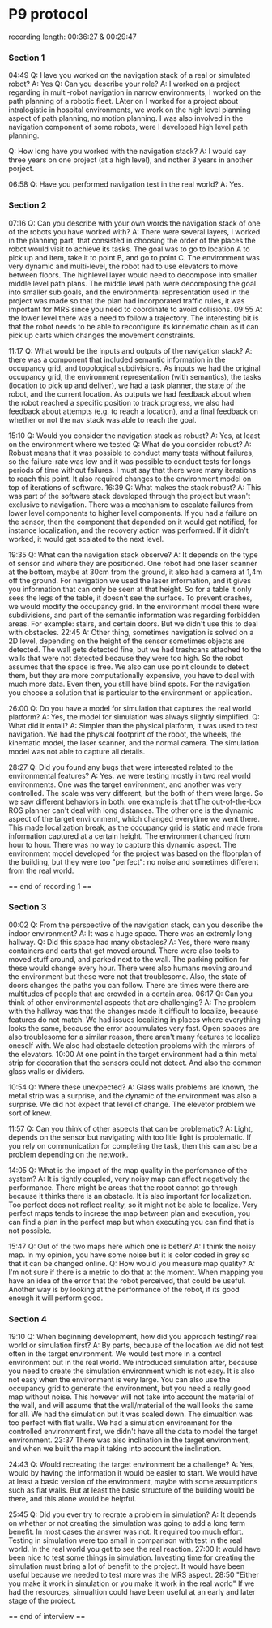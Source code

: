 # P9 protocol

recording length: 00:36:27 & 00:29:47

### Section 1
04:49
Q: Have you worked on the navigation stack of a real or simulated robot?
A: Yes
Q: Can you describe your role?
A: I worked on a project regarding in multi-robot navigation in narrow environments, I worked on the path planning of a robotic fleet. LAter on I worked for a project about intralogistic in hospital environments, we work on the high level planning aspect of path planning, no motion planning. I was also involved in the navigation component of some robots, were I developed high level path planning.

Q: How long have you worked with the navigation stack?
A: I would say three years on one project (at a high level), and nother 3 years in another porject.

06:58
Q: Have you performed navigation test in the real world?
A: Yes.

### Section 2
07:16
Q: Can you describe with your own words the navigation stack of one of the robots you have worked with?
A: There were several layers, I worked in the planning part, that consisted in choosing the order of the places the robot would visit to achieve its tasks. The goal was to go to location A to pick up and item, take it to point B, and go to point C. The environment was very dynamic and multi-level, the robot had to use elevators to move between floors. The highlevel layer would need to decompose into smaller middle level path plans. The middle level path were decomposing the goal into smaller sub goals, and the environmental representation used in the project was made so that the plan had incorporated traffic rules, it was important for MRS since you need to coordinate to avoid collisions.
09:55
At the lower level there was a need to follow a trajectory. The interesting bit is that the robot needs to be able to reconfigure its kinnematic chain as it can pick up carts which changes the movement constraints. 

11:17
Q: What would be the inputs and outputs of the navigation stack?
A: there was a component that included semantic information in the occupancy grid, and topological subdivisions. As inputs we had the original occupancy grid, the environment representation (with semantics), the tasks (location to pick up and deliver), we had a task planner, the state of the robot, and the current location. As outputs we had feedback about when the robot reached a specific position to track progress, we also had feedback about attempts (e.g. to reach a location), and a final feedback on whether or not the nav stack was able to reach the goal.

15:10
Q: Would you consider the navigation stack as robust?
A: Yes, at least on the environment where we tested
Q: What do you consider robust?
A: Robust means that it was possible to conduct many tests without failures, so the failure-rate was low and it was possible to conduct tests for longs periods of time without failures. I must say that there were many iterations to reach this point. It also required changes to the environment model on top of iterations of software. 
16:39
Q: What makes the stack robust?
A: This was part of the software stack developed through the project but wasn't exclusive to navigation. There was a mechanism to escalate failures from lower level components to higher level components. If you had a failure on the sensor, then the component that depended on it would get notified, for instance localization, and the recovery action was performed. If it didn't worked, it would get scalated to the next level. 

19:35
Q: What can the navigation stack observe?
A: It depends on the type of sensor and where they are positioned. One robot had one laser scanner at the bottom, maybe at 30cm from the ground, it also had a camera at 1,4m off the ground. For navigation we used the laser information, and it gives you information that can only be seen at that height. So for a table it only sees the legs of the table, it doesn't see the surface. To prevent crashes, we would modify the occupancy grid. In the environment model there were subdivisions, and part of the semantic information was regarding forbidden areas. For example: stairs, and certain doors. But we didn't use this to deal with obstacles. 
22:45
A: Other thing, sometimes navigation is solved on a 2D level, depending on the height of the sensor sometimes objects are detected. The wall gets detected fine, but we had trashcans attached to the walls that were not detected because they were too high. So the robot assumes that the space is free. We also can use point clounds to detect them, but they are more computationally expensive, you have to deal with much more data. Even then, you still have blind spots. For the navigation you choose a solution that is particular to the environment or application. 

26:00
Q: Do you have a model for simulation that captures the real world platform?
A: Yes, the model for simulation was always slightly simplified. 
Q: What did it entail?
A: Simpler than the physical platform, it was used to test navigation. We had the physical footprint of the robot, the wheels, the kinematic model, the laser scanner, and the normal camera. The simulation model was not able to capture all details.

28:27
Q: Did you found any bugs that were interested related to the environmental features?
A: Yes. we were testing mostly in two real world environments. One was the target environment, and another was very controlled. The scale was very different, but the both of them were large. So we saw different behaviors in both. one example is that tThe out-of-the-box ROS planner can't deal with long distances. The other one is the dynamic aspect of the target environment, which changed everytime we went there. This made localization break, as the occupancy grid is static and made from information captured at a certain height. The environment changed from hour to hour. There was no way to capture this dynamic aspect. The environment model developed for the project was based on the floorplan of the building, but they were too "perfect": no noise and sometimes different from the real world. 

== end of recording 1 ==

### Section 3
00:02
Q: From the perspective of the navigation stack, can you describe the indoor environment?
A: It was a huge space. There was an extremly long hallway. 
Q: Did this space had many obstacles?
A: Yes, there were many containers and carts that get moved around. There were also tools to moved stuff around, and parked next to the wall. The parking poition for these would change every hour. There were also humans moving around the environment but these were not that troublesome. Also, the state of doors changes the paths you can follow. There are times were there are multitudes of people that are crowded in a certain area. 
06:17
Q: Can you think of other environmental aspects that are challenging?
A: The problem with the hallway was that the changes made it difficult to localize, because features do not match. We had issues localizing in places where everything looks the same, because the error accumulates very fast. Open spaces are also troublesome for a similar reason, there aren't many features to localize oneself with. We also had obstacle detection problems with the mirrors of the elevators.
10:00
At one point in the target environment had a thin metal strip for decoration that the sensors could not detect. And also the common glass walls or dividers. 

10:54
Q: Where these unexpected?
A: Glass walls problems are known, the metal strip was a surprise, and the dynamic of the environment was also a surprise. We did not expect that level of change. The elevetor problem we sort of knew. 

11:57
Q: Can you think of other aspects that can be problematic?
A: Light, depends on the sensor but navigating with too litle light is problematic. If you rely on communication for completing the task, then this can also be a problem depending on the network. 

14:05
Q: What is the impact of the map quality in the perfomance of the system?
A: It is tightly coupled, very noisy map can affect negatively the performance. There might be areas that the robot cannot go through because it thinks there is an obstacle. It is also important for localization. Too perfect does not reflect reality, so it might not be able to localize. Very perfect maps tends to increse the map between plan and execution, you can find a plan in the perfect map but when executing you can find that is not possible. 

15:47
Q: Out of the two maps here which one is better?
A: I think the noisy map. In my opinion, you have some noise but it is color coded in grey so that it can be changed online. 
Q: How would you measure map quality?
A: I'm not sure if there is a metric to do that at the moment. When mapping you have an idea of the error that the robot perceived, that could be useful. Another way is by looking at the performance of the robot, if its good enough it will perform good.

### Section 4
19:10
Q: When beginning development, how did you approach testing? real world or simulation first?
A: By parts, because of the location we did not test often in the target environment. We would test more in a control environment but in the real world. We introduced simulation after, because you need to create the simulation environment which is not easy. It is also not easy when the environment is very large. You can also use the occupancy grid to generate the environment, but you need a really good map without noise. This however will not take into account the material of the wall, and will assume that the wall/material of the wall looks the same for all. We had the simulation but it was scaled down. The simualtion was too perfect with flat walls. We had a simulation environment for the controlled environment first, we didn't have all the data to model the target environment. 
23:37
There was also inclination in the target environment, and when we built the map it taking into account the inclination. 

24:43
Q: Would recreating the target environment be a challenge?
A: Yes, would by having the information it would be easier to start. We would have at least a basic version of the environment, maybe with some assumptions such as flat walls. But at least the basic structure of the building would be there, and this alone would be helpful. 

25:45
Q: Did you ever try to recrate a problem in simulation?
A: It depends on whether or not creating the simulation was going to add a long term benefit. In most cases the answer was not. It required too much effort. Testing in simulation were too small in comparison with test in the real world. In the real world you get to see the real reaction.
27:00
It would have been nice to test some things in simulation. Investing time for creating the simulation must bring a lot of benefit to the project. It would have been useful because we needed to test more was the MRS aspect. 
28:50
"Either you make it work in simulation or you make it work in the real world"
If we had the resources, simualtion could have been useful at an early and later stage of the project.

== end of interview ==